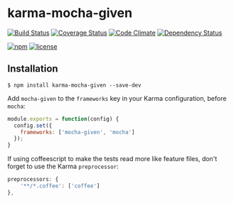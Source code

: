 karma-mocha-given
=================

[![Build Status](http://img.shields.io/travis/travi/karma-mocha-given.svg?style=flat)](https://travis-ci.org/travi/karma-mocha-given)
[![Coverage Status](http://img.shields.io/coveralls/travi/karma-mocha-given.svg?style=flat)](https://coveralls.io/r/travi/karma-mocha-given?branch=master)
[![Code Climate](http://img.shields.io/codeclimate/github/travi/karma-mocha-given.svg?style=flat)](https://codeclimate.com/github/travi/karma-mocha-given)
[![Dependency Status](http://img.shields.io/gemnasium/travi/karma-mocha-given.svg?style=flat)](https://gemnasium.com/travi/karma-mocha-given)

[![npm](https://img.shields.io/npm/v/karma-mocha-given.svg)](https://www.npmjs.com/package/karma-mocha-given)
[![license](https://img.shields.io/npm/l/karma-mocha-given.svg?style=flat)](https://www.npmjs.com/package/karma-mocha-given)

## Installation

```
$ npm install karma-mocha-given --save-dev
```

Add `mocha-given` to the `frameworks` key in your Karma configuration, before `mocha`:

```js
module.exports = function(config) {
  config.set({
    frameworks: ['mocha-given', 'mocha']
  });
}
```

If using coffeescript to make the tests read more like feature files, don't forget to use the Karma `preprocessor`:

```js
preprocessors: {
    '**/*.coffee': ['coffee']
},
```
